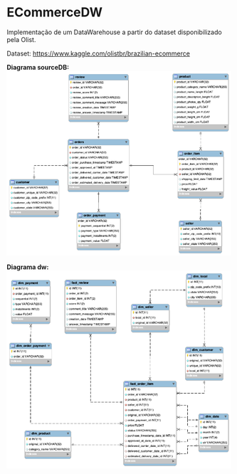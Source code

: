 # ECommerceDW
Implementação de um DataWarehouse a partir do dataset disponibilizado pela Olist.

Dataset: https://www.kaggle.com/olistbr/brazilian-ecommerce





**Diagrama sourceDB:**
![sourceDB](model/sourceDB.png)




**Diagrama dw:**
![dw](model/dw.png)
